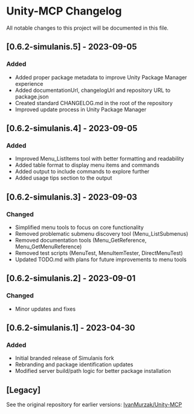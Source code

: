 # Unity-MCP Changelog

All notable changes to this project will be documented in this file.

## [0.6.2-simulanis.5] - 2023-09-05
### Added
- Added proper package metadata to improve Unity Package Manager experience
- Added documentationUrl, changelogUrl and repository URL to package.json
- Created standard CHANGELOG.md in the root of the repository
- Improved update process in Unity Package Manager

## [0.6.2-simulanis.4] - 2023-09-05
### Added
- Improved Menu_ListItems tool with better formatting and readability
- Added table format to display menu items and commands
- Added output to include commands to explore further
- Added usage tips section to the output

## [0.6.2-simulanis.3] - 2023-09-03
### Changed
- Simplified menu tools to focus on core functionality
- Removed problematic submenu discovery tool (Menu_ListSubmenus)
- Removed documentation tools (Menu_GetReference, Menu_GetMenuReference)
- Removed test scripts (MenuTest, MenuItemTester, DirectMenuTest)
- Updated TODO.md with plans for future improvements to menu tools

## [0.6.2-simulanis.2] - 2023-09-01
### Changed
- Minor updates and fixes

## [0.6.2-simulanis.1] - 2023-04-30
### Added
- Initial branded release of Simulanis fork
- Rebranding and package identification updates
- Modified server build/path logic for better package installation

## [Legacy]
See the original repository for earlier versions: [IvanMurzak/Unity-MCP](https://github.com/IvanMurzak/Unity-MCP) 
